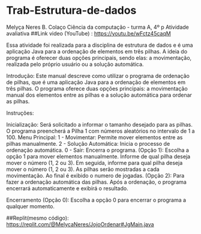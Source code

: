 # Trab-Estrutura-de-dados
Melyça Neres B. Colaço
Ciência da computação - turma A, 4º p
Atividade avaliativa
##Link video (YouTube) : https://youtu.be/wFctz45caqM

Essa atividade foi realizada para a disciplina de estrutura de dados e é uma aplicação Java para a ordenação de elementos em três pilhas. A ideia do programa é oferecer duas opções principais, sendo elas: a movimentação, realizada pelo próprio usuário ou a solução automática.


Introdução:
Este manual descreve como utilizar o programa de ordenação de pilhas, que é uma aplicação Java para a ordenação de elementos em três pilhas. O programa oferece duas opções principais: a movimentação manual dos elementos entre as pilhas e a solução automática para ordenar as pilhas.

Instruções:

Inicialização:
Será solicitado a informar o tamanho desejado para as pilhas.
O programa preencherá a Pilha 1 com números aleatórios no intervalo de 1 a 100.
Menu Principal:
1 - Movimentar: Permite mover elementos entre as pilhas manualmente.
2 - Solução Automática: Inicia o processo de ordenação automática.
0 - Sair: Encerra o programa.
(Opção 1):
Escolha a opção 1 para mover elementos manualmente.
Informe de qual pilha deseja mover o número (1, 2 ou 3).
Em seguida, informe para qual pilha deseja mover o número (1, 2 ou 3).
As pilhas serão mostradas a cada movimentação.
Ao final é exibido o numero de jogadas.
(Opção 2):
Para fazer a ordenação automática das pilhas.
Após a ordenação, o programa encerrará automaticamente e exibirá o resultado.

Encerramento (Opção 0):
Escolha a opção 0 para encerrar o programa a qualquer momento.

##Replit(mesmo código):
https://replit.com/@MelycaNeres/JojoOrdenar#JgMain.java
